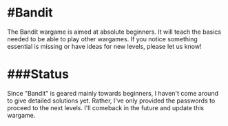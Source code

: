 #Bandit
=======
The Bandit wargame is aimed at absolute beginners. It will teach the basics needed to be able to play other wargames. If you notice something essential is missing or have ideas for new levels, please let us know!

###Status
=========
Since "Bandit" is geared mainly towards beginners, I haven't come around to give detailed solutions yet. Rather, I've only provided the passwords to proceed to the next levels. I'll comeback in the future and update this wargame.
